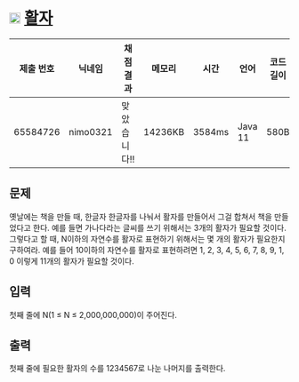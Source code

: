 # <img width="20px"  src="https://d2gd6pc034wcta.cloudfront.net/tier/8.svg" class="solvedac-tier"> [활자](https://www.acmicpc.net/problem/1951) 

| 제출 번호 | 닉네임 | 채점 결과 | 메모리 | 시간 | 언어 | 코드 길이 |
|---|---|---|---|---|---|---|
|65584726|nimo0321|맞았습니다!! |14236KB|3584ms|Java 11|580B|

## 문제
<p>옛날에는 책을 만들 때, 한글자 한글자를 나눠서 활자를 만들어서 그걸 합쳐서 책을 만들었다고 한다. 예를 들면 가나다라는 글씨를 쓰기 위해서는 3개의 활자가 필요할 것이다. 그렇다고 할 때, N이하의 자연수를 활자로 표현하기 위해서는 몇 개의 활자가 필요한지 구하여라.  예를 들어 10이하의 자연수를 활자로 표현하려면 1, 2, 3, 4, 5, 6, 7, 8, 9, 1, 0 이렇게 11개의 활자가 필요할 것이다.</p>

## 입력
<p>첫째 줄에 N(1 ≤ N ≤ 2,000,000,000)이 주어진다.</p>

## 출력
<p>첫째 줄에 필요한 활자의 수를 1234567로 나눈 나머지를 출력한다.</p>


